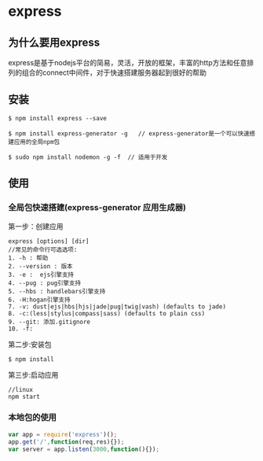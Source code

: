 # express

## 为什么要用express

express是基于nodejs平台的简易，灵活，开放的框架，丰富的http方法和任意排列的组合的connect中间件，对于快速搭建服务器起到很好的帮助

## 安装

```shell
$ npm install express --save
```

```shell
$ npm install express-generator -g   // express-generator是一个可以快速搭建应用的全局npm包
```

```shell
$ sudo npm install nodemon -g -f  // 适用于开发
```

## 使用

### 全局包快速搭建(express-generator 应用生成器)

第一步：创建应用
```shell 
express [options] [dir]
//常见的命令行可选选项:
1. -h : 帮助
2. --version : 版本
3. -e :  ejs引擎支持
4. --pug : pug引擎支持
5. --hbs : handlebars引擎支持
6. -H:hogan引擎支持
7. -v: dust|ejs|hbs|hjs|jade|pug|twig|vash) (defaults to jade)
8. -c:(less|stylus|compass|sass) (defaults to plain css) 
9. --git: 添加.gitignore
10. -f:
```
第二步:安装包

```shell
$ npm install
```

第三步:启动应用

```shell
//linux
npm start
```

### 本地包的使用

```js
var app = require('express')();
app.get('/',function(req,res){});
var server = app.listen(3000,function(){});
```
